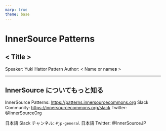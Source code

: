 ```yaml
---
marp: true
theme: base
---
```



<!-- _class: cover lead -->

# InnerSource Patterns

## < Title >

Speaker: Yuki Hattor
Pattern Author: < Name or name**s** >

---


<!--
header: '**InnerSource Patterns**: < Title >'
paginate: true
class: slides
footer: '[Yuki Hattori (@yuhattor)](https://twitter.com/yuhattor)'
-->

## InnerSource についてもっと知る

InnerSource Patterns: https://patterns.innersourcecommons.org
Slack Community: https://innersourcecommons.org/slack
Twitter: @InnerSourceOrg

日本語 Slack チャンネル: ```#jp-general```
日本語 Twitter: @InnerSourceJP
